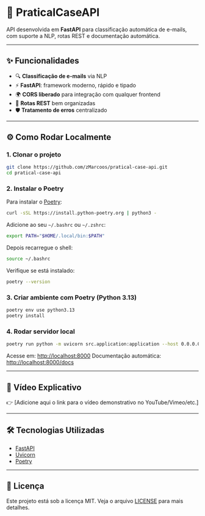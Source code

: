 # 📧 PraticalCaseAPI

API desenvolvida em **FastAPI** para classificação automática de e-mails, com suporte a NLP, rotas REST e documentação automática.

---

## ✨ Funcionalidades

* 🔍 **Classificação de e-mails** via NLP
* ⚡ **FastAPI**: framework moderno, rápido e tipado
* 🌍 **CORS liberado** para integração com qualquer frontend
* 📑 **Rotas REST** bem organizadas
* 🛡️ **Tratamento de erros** centralizado

---

## ⚙️ Como Rodar Localmente

### 1. Clonar o projeto

```bash
git clone https://github.com/zMarcoos/pratical-case-api.git
cd pratical-case-api
```

### 2. Instalar o Poetry

Para instalar o [Poetry](https://python-poetry.org/):

```bash
curl -sSL https://install.python-poetry.org | python3 -
```

Adicione ao seu `~/.bashrc` ou `~/.zshrc`:

```bash
export PATH="$HOME/.local/bin:$PATH"
```

Depois recarregue o shell:

```bash
source ~/.bashrc
```

Verifique se está instalado:

```bash
poetry --version
```

### 3. Criar ambiente com Poetry (Python 3.13)

```bash
poetry env use python3.13
poetry install
```

### 4. Rodar servidor local

```bash
poetry run python -m uvicorn src.application:application --host 0.0.0.0 --port 8000
```

Acesse em: [http://localhost:8000](http://localhost:8000)
Documentação automática: [http://localhost:8000/docs](http://localhost:8000/docs)

---

## 🎥 Vídeo Explicativo

👉 \[Adicione aqui o link para o vídeo demonstrativo no YouTube/Vimeo/etc.]

---

## 🛠️ Tecnologias Utilizadas

* [FastAPI](https://fastapi.tiangolo.com/)
* [Uvicorn](https://www.uvicorn.org/)
* [Poetry](https://python-poetry.org/)

---

## 📜 Licença

Este projeto está sob a licença MIT. Veja o arquivo [LICENSE](LICENSE) para mais detalhes.
